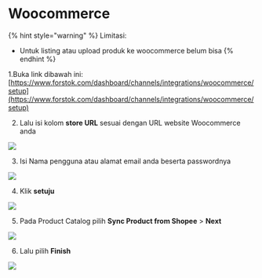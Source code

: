 # Woocommerce

{% hint style="warning" %}
Limitasi:

* Untuk listing atau upload produk ke woocommerce belum bisa
{% endhint %}



1.Buka link dibawah ini:  
[https://www.forstok.com/dashboard/channels/integrations/woocommerce/setup](https://www.forstok.com/dashboard/channels/integrations/woocommerce/setup)

2. Lalu isi kolom **store URL** sesuai dengan URL website Woocommerce anda

![](https://lh6.googleusercontent.com/1w9NWe2QWa6hzIeMxsu5tQZy_mdsD16Sd1kDYC5Kt0eSVmtLQQ3zleHNAoxibq1kn6zIoZmBo9lgKWz5S-4b8sPf8UHZdcSxdMe8SNLnc7AGqEsQB5ajbmjCOiems61Q8XIMwfmt)



3. Isi Nama pengguna atau alamat email anda beserta passwordnya

![](https://lh5.googleusercontent.com/d7CBWEssBytobqv8PX0Zl3Sr0Ic6v7TfwLJfda8uWsokVSdhst_UC8_iPtjvCXZRvA0XpKQnYXEIcii58k9-lwGf8uimtPFMZsNNsBgLMTWALf3J_Ejrdig0VvZiDFhdGdMasXoe)

4. Klik **setuju**

![](https://lh4.googleusercontent.com/_i1RR3ziJxMhu-lDC5-Wrw8_ynakbEx05oN4eMxxEOopdbCc8d3JcTd2aZNyzabqmwLvF5G35VN7hZu4ad9-0UhdIUUZdbWoblxM-D5X9Jen6f4lFDlOgdqnyiY_J-YIj40bK64O)

5. Pada Product Catalog pilih **Sync Product from Shopee** &gt; **Next**   


![](https://lh3.googleusercontent.com/aAWpejCYdhfbUxbqB6lmHMnemzybPHuk-0Fq2hx-d0J1W1Ul-r7NLUXFG6dG1lDbhScDiu5KbUGKEWZKozeNKMN3lRAn9JYAdTXFK7l1sjdhQ_QmmkEtraivSLCxHEiQpdV0XPah)

6. Lalu pilih **Finish**

![](https://lh3.googleusercontent.com/HD-DYFPsLqOAaVe3XDbeA2J84l-1qlb5cPxKnHSBW7-vAoPEcdArR9C6nMGLQm26AmqXx0yCCZAe4GIRHgnHCJhA2CaJ9DqQrY5G_WUKWuWjbrSNXbg5s4uc15adLCRIKHY_uBUA)

